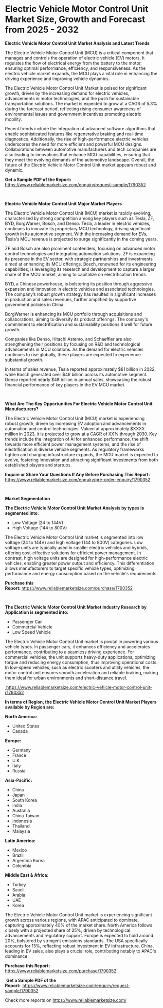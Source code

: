 <p><h1>Electric Vehicle Motor Control Unit Market Size, Growth and Forecast from 2025 - 2032</h1></p><p><strong>Electric Vehicle Motor Control Unit Market Analysis and Latest Trends</strong></p>
<p><p>The Electric Vehicle Motor Control Unit (MCU) is a critical component that manages and controls the operation of electric vehicle (EV) motors. It regulates the flow of electrical energy from the battery to the motor, ensuring optimal performance, efficiency, and responsiveness. As the electric vehicle market expands, the MCU plays a vital role in enhancing the driving experience and improving vehicle dynamics.</p><p>The Electric Vehicle Motor Control Unit Market is poised for significant growth, driven by the increasing demand for electric vehicles, advancements in motor technologies, and the push for sustainable transportation solutions. The market is expected to grow at a CAGR of 5.3% during the forecast period, reflecting rising consumer awareness of environmental issues and government incentives promoting electric mobility. </p><p>Recent trends include the integration of advanced software algorithms that enable sophisticated features like regenerative braking and real-time diagnostics. Additionally, the rise of high-performance electric vehicles underscores the need for more efficient and powerful MCU designs. Collaborations between automotive manufacturers and tech companies are also leading to innovations that enhance MCU capabilities, ensuring that they meet the evolving demands of the automotive landscape. Overall, the future of the Electric Vehicle Motor Control Unit market appears robust and dynamic.</p></p>
<p><strong>Get a Sample PDF of the Report:&nbsp;</strong> <a href="https://www.reliablemarketsize.com/enquiry/request-sample/1790352?utm_campaign=1895&utm_medium=2&utm_source=Github&utm_content=ia&utm_term=28022025&utm_id=electric-vehicle-motor-control-unit">https://www.reliablemarketsize.com/enquiry/request-sample/1790352</a></p>
<p>&nbsp;</p>
<p><strong>Electric Vehicle Motor Control Unit Major Market Players</strong></p>
<p><p>The Electric Vehicle Motor Control Unit (MCU) market is rapidly evolving, characterized by strong competition among key players such as Tesla, ZF, BYD, BorgWarner, Bosch, and Denso. Tesla, a leader in electric vehicles, continues to innovate its proprietary MCU technology, driving significant growth in its automotive segment. With the increasing demand for EVs, Tesla's MCU revenue is projected to surge significantly in the coming years.</p><p>ZF and Bosch are also prominent contenders, focusing on advanced motor control technologies and integrating automation solutions. ZF is expanding its presence in the EV sector, with strategic partnerships and investments aimed at enhancing its MCU offerings. Bosch, renowned for its engineering capabilities, is leveraging its research and development to capture a larger share of the MCU market, aiming to capitalize on electrification trends.</p><p>BYD, a Chinese powerhouse, is bolstering its position through aggressive expansion and innovation in electric vehicles and associated technologies. The company’s robust growth strategy has resulted in significant increases in production and sales revenues, further amplified by supportive government policies in China.</p><p>BorgWarner is enhancing its MCU portfolio through acquisitions and collaborations, aiming to diversify its product offerings. The company's commitment to electrification and sustainability positions it well for future growth.</p><p>Companies like Denso, Hitachi Astemo, and Schaeffler are also strengthening their positions by focusing on R&D and technological advancements in MCU solutions. As the demand for electric vehicles continues to rise globally, these players are expected to experience substantial growth.</p><p>In terms of sales revenue, Tesla reported approximately $81 billion in 2022, while Bosch generated over $49 billion across its automotive segment. Denso reported nearly $48 billion in annual sales, showcasing the robust financial performance of key players in the EV MCU market.</p></p>
<p>&nbsp;</p>
<p><strong>What Are The Key Opportunities For Electric Vehicle Motor Control Unit Manufacturers?</strong></p>
<p><p>The Electric Vehicle Motor Control Unit (MCU) market is experiencing robust growth, driven by increasing EV adoption and advancements in automation and control technologies. Valued at approximately $XXXX million in 2023, it is projected to grow at a CAGR of XX% through 2030. Key trends include the integration of AI for enhanced performance, the shift towards more efficient power management systems, and the rise of electrification in diverse vehicle segments. As regulatory frameworks tighten and charging infrastructure expands, the MCU market is expected to evolve, fostering innovation and attracting significant investments from both established players and startups.</p></p>
<p><strong>Inquire or Share Your Questions If Any Before Purchasing This Report:</strong> <a href="https://www.reliablemarketsize.com/enquiry/pre-order-enquiry/1790352?utm_campaign=1895&utm_medium=2&utm_source=Github&utm_content=ia&utm_term=28022025&utm_id=electric-vehicle-motor-control-unit">https://www.reliablemarketsize.com/enquiry/pre-order-enquiry/1790352</a></p>
<p>&nbsp;</p>
<p><strong>Market Segmentation</strong></p>
<p><strong>The Electric Vehicle Motor Control Unit Market Analysis by types is segmented into:</strong></p>
<p><ul><li>Low Voltage (24 to 144V)</li><li>High Voltage (144 to 800V)</li></ul></p>
<p><p>The Electric Vehicle Motor Control Unit market is segmented into low voltage (24 to 144V) and high voltage (144 to 800V) categories. Low voltage units are typically used in smaller electric vehicles and hybrids, offering cost-effective solutions for efficient power management. In contrast, high voltage units are designed for high-performance electric vehicles, enabling greater power output and efficiency. This differentiation allows manufacturers to target specific vehicle types, optimizing performance and energy consumption based on the vehicle's requirements.</p></p>
<p><strong>Purchase this Report:&nbsp;</strong><a href="https://www.reliablemarketsize.com/purchase/1790352?utm_campaign=1895&utm_medium=2&utm_source=Github&utm_content=ia&utm_term=28022025&utm_id=electric-vehicle-motor-control-unit">https://www.reliablemarketsize.com/purchase/1790352</a></p>
<p>&nbsp;</p>
<p><strong>The Electric Vehicle Motor Control Unit Market Industry Research by Application is segmented into:</strong></p>
<p><ul><li>Passenger Car</li><li>Commercial Vehicle</li><li>Low Speed Vehicle</li></ul></p>
<p><p>The Electric Vehicle Motor Control Unit market is pivotal in powering various vehicle types. In passenger cars, it enhances efficiency and accelerates performance, contributing to a seamless driving experience. For commercial vehicles, the unit supports heavy-duty applications, optimizing torque and reducing energy consumption, thus improving operational costs. In low-speed vehicles, such as electric scooters and utility vehicles, the motor control unit ensures smooth acceleration and reliable braking, making them ideal for urban environments and short-distance travel.</p></p>
<p><a href="https://www.reliablemarketsize.com/electric-vehicle-motor-control-unit-r1790352?utm_campaign=1895&utm_medium=2&utm_source=Github&utm_content=ia&utm_term=28022025&utm_id=electric-vehicle-motor-control-unit">&nbsp;https://www.reliablemarketsize.com/electric-vehicle-motor-control-unit-r1790352</a></p>
<p><strong>In terms of Region, the Electric Vehicle Motor Control Unit Market Players available by Region are:</strong></p>
<p>
    <p> <strong> North America: </strong>
        <ul>
            <li>United States</li>
            <li>Canada</li>
        </ul>
        </p> 
    <p> <strong> Europe: </strong>
        <ul>
            <li>Germany</li>
            <li>France</li>
            <li>U.K.</li>
            <li>Italy</li>
            <li>Russia</li>
        </ul>
        </p> 
    <p> <strong> Asia-Pacific: </strong>
        <ul>
            <li>China</li>
            <li>Japan</li>
            <li>South Korea</li>
            <li>India</li>
            <li>Australia</li>
            <li>China Taiwan</li>
            <li>Indonesia</li>
            <li>Thailand</li>
            <li>Malaysia</li>
        </ul>
        </p> 
    <p> <strong> Latin America: </strong>
        <ul>
            <li>Mexico</li>
            <li>Brazil</li>
            <li>Argentina Korea</li>
            <li>Colombia</li>
        </ul>
        </p> 
    <p> <strong> Middle East & Africa: </strong>
        <ul>
            <li>Turkey</li>
            <li>Saudi</li>
            <li>Arabia</li>
            <li>UAE</li>
            <li>Korea</li>
        </ul>
    </p>
    </p>
<p><p>The Electric Vehicle Motor Control Unit market is experiencing significant growth across various regions, with APAC anticipated to dominate, capturing approximately 40% of the market share. North America follows closely with a projected share of 25%, driven by technological advancements and regulatory support. Europe is expected to hold around 20%, bolstered by stringent emissions standards. The USA specifically accounts for 15%, reflecting robust investment in EV infrastructure. China, leading in EV sales, also plays a crucial role, contributing notably to APAC's dominance.</p></p>
<p><strong>Purchase this Report: </strong><a href="https://www.reliablemarketsize.com/purchase/1790352?utm_campaign=1895&utm_medium=2&utm_source=Github&utm_content=ia&utm_term=28022025&utm_id=electric-vehicle-motor-control-unit">https://www.reliablemarketsize.com/purchase/1790352</a></p>
<p>&nbsp;<strong>Get a Sample PDF of the Report:&nbsp;&nbsp;</strong><a href="https://www.reliablemarketsize.com/enquiry/request-sample/1790352?utm_campaign=1895&utm_medium=2&utm_source=Github&utm_content=ia&utm_term=28022025&utm_id=electric-vehicle-motor-control-unit">https://www.reliablemarketsize.com/enquiry/request-sample/1790352</a></p>
<p><strong></strong></p>
<p>Check more reports on <a href="https://www.reliablemarketsize.com/?utm_campaign=1895&utm_medium=2&utm_source=Github&utm_content=ia&utm_term=28022025&utm_id=electric-vehicle-motor-control-unit">https://www.reliablemarketsize.com/</a></p>